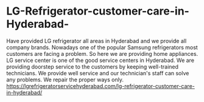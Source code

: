 # LG-Refrigerator-customer-care-in-Hyderabad-
Have provided LG refrigerator all areas in Hyderabad and we provide all company brands.  Nowadays one of the popular Samsung refrigerators most customers are facing a problem. So here we are providing home appliances. LG service center is one of the good service centers in Hyderabad. We are providing doorstep service to the customers by keeping well-trained technicians. We provide well service and our technician's staff can solve any problems. We repair the proper ways only. https://lgrefrigeratorservicehyderabad.com/lg-refrigerator-customer-care-in-hyderabad/
